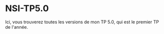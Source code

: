 # NSI-TP5.0
Ici, vous trouverez toutes les versions de mon TP 5.0, qui est le premier TP de l'année.
